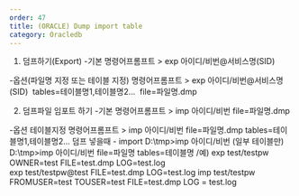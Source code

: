 ```yaml
---
order: 47
title: (ORACLE) Dump import table
category: Oracledb
---
```


1. 덤프하기(Export)
-기본
명령어프롬프트 > exp 아이디/비번@서비스명(SID)

-옵션(파일명 지정 또는 테이블 지정)
명령어프롬프트 > exp 아이디/비번@서비스명(SID)  tables=테이블명1,테이블명2...  file=파일명.dmp

2. 덤프파일 임포트 하기
-기본
명령어프롬프트 > imp 아이디/비번 file=파일명.dmp

-옵션 테이블지정
명령어프롬프트 > imp 아이디/비번 file=파일명.dmp tables=테이블명1,테이블명2...
덤프 넣을때 - import
D:\tmp>imp 아이디/비번
(일부 테이블만)
D:\tmp>imp 아이디/비번 file=파일명
tables=테이블명
/예)
exp test/testpw OWNER=test FILE=test.dmp LOG=test.log
exp test/testpw@test FILE=test.dmp LOG=test.log
imp test/testpw FROMUSER=test TOUSER=test FILE=test.dmp LOG = test.log

